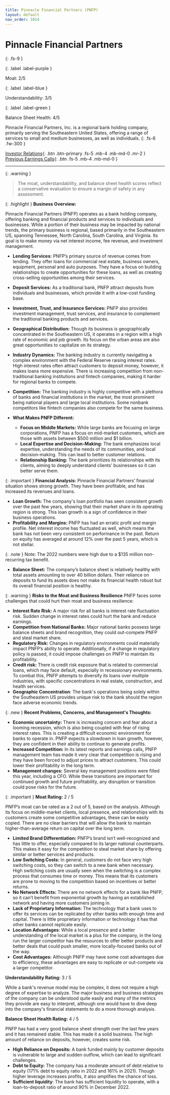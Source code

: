 ```yaml
---
title: Pinnacle Financial Partners (PNFP)
layout: default
nav_order: 1014
---
```


# Pinnacle Financial Partners
{: .fs-9 }

{: .label .label-purple }

Moat: 2/5

{: .label .label-blue }

Understandability: 3/5

{: .label .label-green }

Balance Sheet Health: 4/5

Pinnacle Financial Partners, Inc. is a regional bank holding company, primarily serving the Southeastern United States, offering a range of services to small and medium businesses, as well as individuals.
{: .fs-6 .fw-300 }

[Investor Relations](https://www.google.com/search?q=PNFP+investor+relations){: .btn .btn-primary .fs-5 .mb-4 .mb-md-0 .mr-2 }
[Previous Earnings Calls](https://discountingcashflows.com/company/PNFP/transcripts/){: .btn .fs-5 .mb-4 .mb-md-0 }

---

{: .warning }
>The moat, understandability, and balance sheet health scores reflect a conservative evaluation to ensure a margin of safety in any assessment.



{: .highlight }
**Business Overview:**

Pinnacle Financial Partners (PNFP) operates as a bank holding company, offering banking and financial products and services to individuals and businesses. While a portion of their business may be impacted by national trends, the primary business is regional, based primarily in the Southeastern US, spanning Tennessee, North Carolina, South Carolina, and Virginia. Its goal is to make money via net interest income, fee revenue, and investment management.

*   **Lending Services:** PNFP’s primary source of revenue comes from lending. They offer loans for commercial real estate, business owners, equipment, personal and auto purposes. They have a focus on building relationships to create opportunities for these loans, as well as creating cross-selling opportunities among their services.
*   **Deposit Services:** As a traditional bank, PNFP attract deposits from individuals and businesses, which provide it with a low-cost funding base.
*   **Investment, Trust, and Insurance Services:** PNFP also provides investment management, trust services, and insurance to complement the traditional banking products and services.
*  **Geographical Distribution:** Though its business is geographically concentrated in the Southeastern US, it operates in a region with a high rate of economic and job growth. Its focus on the urban areas are also great opportunities to capitalize on its strategy.

*   **Industry Dynamics:** The banking industry is currently navigating a complex environment with the Federal Reserve raising interest rates. High interest rates often attract customers to deposit money, however, it makes loans more expensive. There is increasing competition from non-traditional banking institutions and fintech companies, making it harder for regional banks to compete.
*   **Competition:** The banking industry is highly competitive with a plethora of banks and financial institutions in the market, the most prominent being national players and large local institutions. Some nonbank competitors like fintech companies also compete for the same business.
*   **What Makes PNFP Different:**
    *   **Focus on Middle Markets:** While large banks are focusing on large corporations, PNFP has a focus on mid-market customers, which are those with assets between $500 million and $1 billion.
    *   **Local Expertise and Decision-Making:** The bank emphasizes local expertise, understanding the needs of its communities, and local decision-making. This can lead to better customer relations.
    *   **Relationship Banking:** The bank prioritizes its relationships with its clients, aiming to deeply understand clients’ businesses so it can better serve them.

{: .important }
**Financial Analysis:**
Pinnacle Financial Partners’ financial situation shows strong growth. They have been profitable, and has increased its revenues and loans.

*   **Loan Growth:** The company's loan portfolio has seen consistent growth over the past few years, showing that their market share in its operating region is strong. This loan growth is a sign of confidence in their business operations.
*   **Profitability and Margins:** PNFP has had an erratic profit and margin profile. Net interest income has fluctuated as well, which means the bank has not been very consistent on performance in the past. Return on equity has averaged at around 12% over the past 5 years, which is not stellar.

{: .note }
Note: The 2022 numbers were high due to a $135 million non-recurring tax benefit.

*  **Balance Sheet:** The company’s balance sheet is relatively healthy with total assets amounting to over 40 billion dollars. Their reliance on deposits to fund its assets does not make its financial health robust but its overall financial position is healthy.

{: .warning }
**Risks to the Moat and Business Resilience**
PNFP faces some challenges that could hurt their moat and business resilience:

*   **Interest Rate Risk:** A major risk for all banks is interest rate fluctuation risk. Sudden change in interest rates could hurt the bank and reduce earnings.
*   **Competition from National Banks:** Major national banks possess large balance sheets and brand recognition, they could out-compete PNFP and steal market share.
*   **Regulatory Risk:** Changes in regulatory environments could materially impact PNFP’s ability to operate. Additionally, if a change in regulatory policy is passed, it could impose challenges on PNFP to maintain its profitability.
*   **Credit risk:** There is credit risk exposure that is related to commercial loans, which may face default, especially in recessionary environments. To combat this, PNFP attempts to diversify its loans over multiple industries, with specific concentrations in real estate, construction, and health services.
*  **Geographic Concentration**: The bank's operations being solely within the Southeastern US provides unique risk to the bank should the region face adverse economic trends.

{: .new }
**Recent Problems, Concerns, and Management's Thoughts:**

*   **Economic uncertainty:** There is increasing concern and fear about a looming recession, which is also being coupled with fear of rising interest rates. This is creating a difficult economic environment for banks to operate in. PNFP expects a slowdown in loan growth, however, they are confident in their ability to continue to generate profits.
*   **Increased Competition:** In its latest reports and earnings calls, PNFP management team has made it very clear that competition is rising and they have been forced to adjust prices to attract customers. This could lower their profitability in the long term.
*   **Management changes:** Several key management positions were filled this year, including a CFO. While these transitions are important for continued growth and future profitability, any disruption or transition could pose risks for the future.

{: .important }
**Moat Rating:** 2 / 5

PNFP’s moat can be rated as a 2 out of 5, based on the analysis. Although its focus on middle-market clients, local presence, and relationships with its customers create some competitive advantages, these can be easily copied. There are no clear barriers that will allow the bank to maintain higher-than-average return on capital over the long term.

*   **Limited Brand Differentiation:** PNFP’s brand isn’t well-recognized and has little to offer, especially compared to its larger national counterparts. This makes it easy for the competition to steal market share by offering similar or better services and products.
*   **Low Switching Costs:** In general, customers do not face very high switching costs, so they can switch to a new bank when necessary. High switching costs are usually seen when the switching is a complex process that consumes time or money. This means that its customers are prone to moving to the competition based on incentives or better returns.
*   **No Network Effects:** There are no network effects for a bank like PNFP, so it can’t benefit from exponential growth by having an established network and having more customers joining in.
*   **Lack of Proprietary Information:** The technology that a bank uses to offer its services can be replicated by other banks with enough time and capital. There is little proprietary information or technology it has that other banks cannot replicate easily.
*  **Location Advantages**: While a local presence and a better understanding of the local market is a plus for the company, in the long run the larger competitor has the resources to offer better products and better deals that could push smaller, more locally-focused banks out of the way.
*   **Cost Advantages:** Although PNFP may have some cost advantages due to efficiency, these advantages are easy to replicate or out-compete via a larger competitor.

**Understandability Rating:** 3 / 5

While a bank's revenue model may be complex, it does not require a high degree of expertise to analyze. The major business and business strategies of the company can be understood quite easily and many of the metrics they provide are easy to interpret, although one would have to dive deep into the company's financial statements to do a more thorough analysis.

**Balance Sheet Health Rating:** 4 / 5

PNFP has had a very good balance sheet strength over the last few years and it has remained stable. This has made it a solid business. The high amount of reliance on deposits, however, creates some risk.

*   **High Reliance on Deposits:** A bank funded mainly by customer deposits is vulnerable to large and sudden outflow, which can lead to significant challenges.
*   **Debt to Equity:** The company has a moderate amount of debt relative to equity (171% debt to equity ratio in 2022 and 161% in 2021). Though higher leverage increases profits, it also amplifies the chance of loss. 
*  **Sufficient liquidity**: The bank has sufficient liquidity to operate, with a loan-to-deposit ratio of around 90% in December 2022.